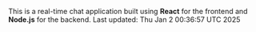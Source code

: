 This is a real-time chat application built using **React** for the frontend and **Node.js** for the backend.
Last updated: Thu Jan  2 00:36:57 UTC 2025
